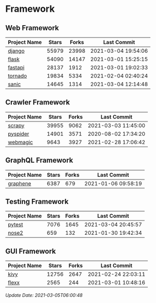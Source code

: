 # Framework

## Web Framework
| Project Name | Stars | Forks | Last Commit |
| ------------ | ----- | ----- | ----------- |
| [django](https://github.com/django/django) | 55979 | 23998 | 2021-03-04 19:54:06 |
| [flask](https://github.com/pallets/flask) | 54090 | 14147 | 2021-03-01 15:25:15 |
| [fastapi](https://github.com/tiangolo/fastapi) | 28137 | 1912 | 2021-03-01 19:02:33 |
| [tornado](https://github.com/tornadoweb/tornado) | 19834 | 5334 | 2021-02-04 02:40:24 |
| [sanic](https://github.com/sanic-org/sanic) | 14645 | 1314 | 2021-03-04 12:14:48 |

## Crawler Framework
| Project Name | Stars | Forks | Last Commit |
| ------------ | ----- | ----- | ----------- |
| [scrapy](https://github.com/scrapy/scrapy) | 39955 | 9062 | 2021-03-03 11:45:00 |
| [pyspider](https://github.com/binux/pyspider) | 14901 | 3571 | 2020-08-02 17:34:20 |
| [webmagic](https://github.com/code4craft/webmagic) | 9643 | 3927 | 2021-02-28 17:06:42 |

## GraphQL Framework
| Project Name | Stars | Forks | Last Commit |
| ------------ | ----- | ----- | ----------- |
| [graphene](https://github.com/graphql-python/graphene) | 6387 | 679 | 2021-01-06 09:58:19 |

## Testing Framework
| Project Name | Stars | Forks | Last Commit |
| ------------ | ----- | ----- | ----------- |
| [pytest](https://github.com/pytest-dev/pytest) | 7076 | 1645 | 2021-03-04 20:45:57 |
| [nose2](https://github.com/nose-devs/nose2) | 659 | 132 | 2021-01-30 19:42:34 |

## GUI Framework
| Project Name | Stars | Forks | Last Commit |
| ------------ | ----- | ----- | ----------- |
| [kivy](https://github.com/kivy/kivy) | 12756 | 2647 | 2021-02-24 22:03:11 |
| [flexx](https://github.com/flexxui/flexx) | 2565 | 244 | 2021-03-01 10:48:16 |

*Update Date: 2021-03-05T06:00:48*